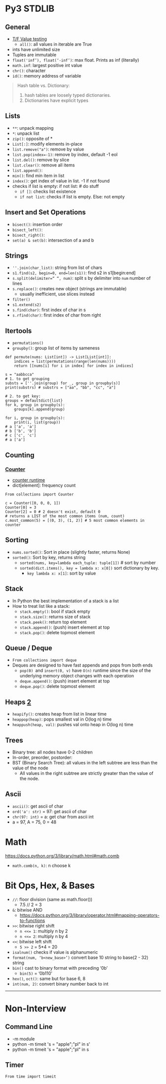 # Py3 STDLIB 

## General 
* [T/F Value testing][3] 
    * `all()`: all values in iterable are True
* ints have unlimited size
* Tuples are immutable
* `float('inf’), float(‘-inf’)`: max float. Prints as inf (literally)
* `math.inf`: largest positive int value
* `chr()`: character
* `id()`: memory address of variable 

> Hash table vs. Dictionary: 
> 1. hash tables are loosely typed dictionaries.
> 2. Dictionaries have explicit types 

## Lists
* `**`: unpack mapping
* `*`: unpack list
* `zip()`: opposite of * 
* `List[:]`: modify elements in-place 
* `list.remove("a")`: remove by value 
* `list.pop(index=-1)`: remove by index, default -1 eol
* `list.del()`: remove by slice
* `list.clear()`: remove all items 
* `list.append()`:  
* `min()`: find min item in list
* `index()`: get index of value in list. -1 if not found
* checks if list is empty: if not list: # do stuff
    * `if []`: checks list existence
    * `if not list`: checks if list is empty. Else: not empty

## Insert and Set Operations
* `bisect()`: insertion order 
* `bisect_left()`:
* `bisect_right()`: 
* `set(a) & set(b)`: intersection of a and b

## Strings
* `''.join(char_list)`: string from list of chars
* `s1.find(s2, begin=0, end=len(s1))`: find s2 in s1[begin:end]
* `s.split(delimiter=“ “, num)`: split s by delimiter into `num` number of lines
* `s.replace()`: creates new object (strings are immutable)
    * usually inefficient, use slices instead
* `filter()`
* `s1.extend(s2)`
* `s.find(char)`: first index of char in s
* `s.rfind(char)`: first index of char from right 

## Itertools 
* `permutations()`
* `groupby()`: group list of items by sameness
```
def permute(nums: List[int]) -> List[List[int]]:
    indices = list(permutations(range(len(nums))))
    return [[nums[i] for i in index] for index in indices]

s = "aabbcca"
# 1. to get grouping 
substs = [''.join(group) for _, group in groupby(s)]
print(substrs) # substrs = ["aa", "bb", "cc", "a"]

# 2. to get key: 
groups = defaultdict{list} 
for k, group in groupby(s): 
    groups[k].append(group)

for i, group in groupby(s):
    print(i, list(group))
# a ['a', 'a']
# b ['b', 'b']
# c ['c', 'c']
# a ['a']
```

## Counting
### [Counter][1]
* [counter runtime][4]
* dict[element]: frequency count
```
From collections import Counter

c = Counter([0, 0, 0, 1])
Counter[0] = 3
Counter[2] = 0 # 2 doesn't exist, default 0
# returns a LIST of the most common items (num, count)
c.most_common(5) = [(0, 3), (1, 2)] # 5 most common elements in counter
```

## Sorting
* `nums.sorted()`: Sort in place (slightly faster, returns None)  
* `sorted()`: Sort by key, returns string 
    * `sorted(nums, key=lambda each_tuple: tuple[1])` # sort by number
    * `sorted(dict.items(), key = lambda x: x[0])` sort dictionary by key. 
        * `key lambda x: x[1]`: sort by value 

## Stack 
* In Python the best implementation of a stack is a list
* How to treat list like a stack: 
    * `stack.empty()`: bool if stack empty 
    * `stack.size()`: returns size of stack 
    * `stack.peek()`: return top element 
    * `stack.append()`: (push) insert element at top 
    * `stack.pop()`: delete topmost element 
## Queue / Deque
* `From collections import deque` 
* Deques are designed to have fast appends and pops from both ends 
    * `pop(0) `and `insert(0, v)` have `O(n)` runtime since the size of the underlying memory object changes with each operation 
    * `deque.append()`: (push) insert element at top 
    * `deque.pop()`:  delete topmost element 

## Heaps [2]
* `heapify()`: creates heap from list in linear time
* `heappop(heap)`: pops smallest val in O(log n) time 
* `heappush(heap, val)`: pushes val onto heap in O(log n) time

## Trees
* Binary tree: all nodes have 0-2 children
* In-order, preorder, postorder: 
* BST (Binary Search Tree):  all values in the left subtree are less than the value of the node 
    * All values in the right subtree are strictly greater than the value of the node. 

## Ascii
* `ascii()`: get ascii of char
* `ord('a': str)` = 97: get ascii of char 
* `chr(97: int)` = a: get char from ascii int 
* a = 97, A = 75, 0 = 48 

# Math 
https://docs.python.org/3/library/math.html#math.comb
* `math.comb(n, k)`: n choose k

# Bit Ops, Hex, & Bases 
* `//`: floor division (same as math.floor())
    * 7.5 // 2 = 3 
* `&`: bitwise AND
    * https://docs.python.org/3/library/operator.html#mapping-operators-to-functions
* `>>`: bitwise right shift
    * `n <<= 1`: multiply n by 2
    * `n <<= 2`: multiply n by 4
* `<<`: bitwise left shift 
    * `5 >> 2` = 5*4 = 20
* `isalnum()` checks if value is alphanumeric 
* `format(num, ‘b<new_base>’)` convert base 10 string to base(2 - 32) string 
* `bin()` cast to binary format with preceding ‘0b’  
    * `bin(5)` = ‘0b110’
* `hex()`, `oct()`: same but for base 6, 8
* `int(num, 2)`: convert binary number back to int

---
# Non-Interview 
## Command Line
* -m module 
* python -m timeit 's = "apple";"pl" in s'
* python -m timeit 's = "apple";"pl" in s

## Timer
```
From time import timeit
```

[1]: https://docs.python.org/3/library/collections.html#collections.Counter
[2]: https://docs.python.org/3/library/heapq.html
[3]: https://docs.python.org/3/library/stdtypes.html#truth
[4]: https://stackoverflow.com/questions/40513659/python-collections-counter-runtime 


